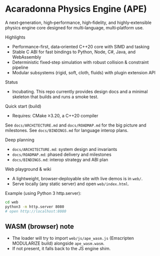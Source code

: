 # Acaradonna Physics Engine (APE)

A next‑generation, high‑performance, high‑fidelity, and highly‑extensible physics engine core designed for multi‑language, multi‑platform use.

Highlights

- Performance-first, data‑oriented C++20 core with SIMD and tasking
- Stable C ABI for fast bindings to Python, Node, C#, Java, and WebAssembly
- Deterministic fixed‑step simulation with robust collision & constraint pipeline
- Modular subsystems (rigid, soft, cloth, fluids) with plugin extension API

Status

- Incubating. This repo currently provides design docs and a minimal skeleton that builds and runs a smoke test.

Quick start (build)

- Requires: CMake ≥3.20, a C++20 compiler

See `docs/ARCHITECTURE.md` and `docs/ROADMAP.md` for the big picture and milestones. See `docs/BINDINGS.md` for language interop plans.

Deep planning

- `docs/ARCHITECTURE.md`: system design and invariants
- `docs/ROADMAP.md`: phased delivery and milestones
- `docs/BINDINGS.md`: interop strategy and ABI plan

Web playground & wiki

- A lightweight, browser‑deployable site with live demos is in `web/`.
- Serve locally (any static server) and open `web/index.html`.

Example (using Python 3 http.server):

```bash
cd web
python3 -m http.server 8080
# open http://localhost:8080
```

## WASM (browser) note

- The loader will try to import `web/js/ape_wasm.js` (Emscripten MODULARIZE build) alongside `ape_wasm.wasm`.
- If not present, it falls back to the JS engine shim.
